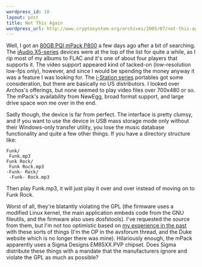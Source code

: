 ```yaml
--- 
wordpress_id: 18
layout: post
title: Not This Again
wordpress_url: http://www.cryptosystem.org/archives/2005/07/not-this-again/
---
```

Well, I got an [80GB PQI mPack P800](http://www.pqi.com.tw/product2.asp?oid=8&CATE1=8&PROID=1) a few days ago after a bit of searching. The [iAudio X5-series](http://www.cowonamerica.com/products/iaudio/x5/) devices were at the top of the list for quite a while, as I rip most of my albums to FLAC and it's one of about four players that supports it. The video support appeared kind of tacked-on (low-resolution low-fps only), however, and since I would be spending the money anyway it was a feature I was looking for. The [i-Station series](http://www.digital-cube.co.kr/) portables got some consideration, but there are basically no US distributors. I looked over Archos's offerings, but none seemed to play video files over 700x480 or so. The mPack's availability from NewEgg, broad format support, and large drive space won me over in the end.

Sadly though, the device is far from perfect. The interface is pretty clumsy, and if you want to use the device in USB mass storage mode only without their Windows-only transfer utility, you lose the music database functionality and quite a few other things. If you have a directory structure like:

	Funk/
	 Funk.mp3
	Funk Rock/
	 Funk Rock.mp3
	-Funk- Rock/
	 -Funk- Rock.mp3
 
Then play Funk.mp3, it will just play it over and over instead of moving on to Funk Rock.

Worst of all, they're blatantly violating the GPL (the firmware uses a modified Linux kernel, the main application embeds code from the GNU fileutils, and the firmware also uses dosfstools). I've requested the source from them, but I'm not too optimistic based on [my experience in the past](http://testing.lkml.org/slashdot.php?mid=331690) with these sorts of things (I'm the OP in the avsforum thread, and the Duke website which is no longer there was mine). Hilariously enough, the mPack apparently uses a Sigma Designs EM85XX.PVP chipset. Does Sigma distribute these things with a mandate that the manufacturers ignore and violate the GPL as much as possible?
